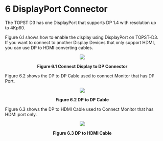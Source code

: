 <h1>
 6 DisplayPort Connector
</h1>

The TOPST D3 has one DisplayPort that supports DP 1.4 with resolution up to 4Kp60.  


Figure 6.1 shows how to enable the display using DisplayPort on TOPST-D3. If you want to connect to another Display Devices that only support HDMI, you can use DP to HDMI converting cables.  
<p align="center"><img src="https://github.com/Topst-Dev/Documentation/assets/161264431/8a523943-ae0f-4c21-b20e-83c7b6a78f3e"></p> 
<p align="center"><strong>Figure 6.1 Connect Display to DP Connector</strong></p>

Figure 6.2 shows the DP to DP Cable used to connect Monitor that has DP Port.  
<p align="center"><img src="https://github.com/Topst-Dev/Documentation/assets/161264431/b8f1a822-aa82-439a-a527-fed9bb06195f"></p>
<p align="center"><strong>Figure 6.2 DP to DP Cable</strong></p>

Figure 6.3 shows the DP to HDMI Cable used to Connect Monitor that has HDMI port only.  
<p align="center"><img src="https://github.com/Topst-Dev/Documentation/assets/161264431/6ed49f2c-ea57-4fcc-9ff6-db3574a3a26f"></p>
<p align="center"><strong>Figure 6.3 DP to HDMI Cable</strong></p>
